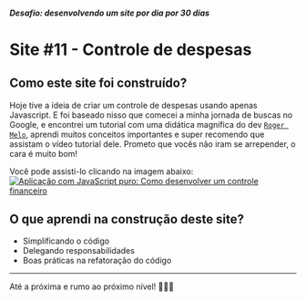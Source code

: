 ##### Desafio: desenvolvendo um site por dia por 30 dias

# Site #11 - Controle de despesas

## Como este site foi construído?

Hoje tive a ídeia de criar um controle de despesas usando apenas Javascript. E foi baseado nisso que comecei a minha jornada de buscas no Google, e encontrei um tutorial com uma didática magnífica do dev [`Roger Melo`](https://github.com/Roger-Melo), aprendi muitos conceitos importantes e super recomendo que assistam o vídeo tutorial dele. Prometo que vocês não iram se arrepender, o cara é muito bom!

Você pode assisti-lo clicando na imagem abaixo: <br>
[![Aplicação com JavaScript puro: Como desenvolver um controle financeiro](https://i.ibb.co/Nxmn7M6/Screenshot-1.png)](https://www.youtube.com/watch?v=xarRciYWT5Q)

## O que aprendi na construção deste site?

- Simplificando o código
- Delegando responsabilidades
- Boas práticas na refatoração do código

---

Até a próxima e rumo ao próximo nível! 💜💜💜
